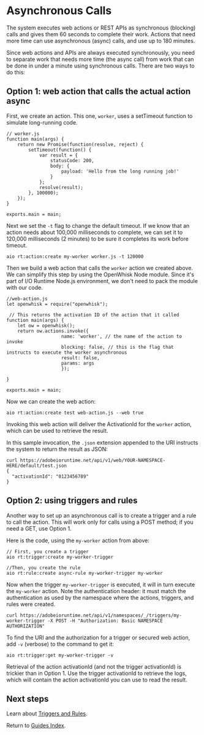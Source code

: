 # Asynchronous Calls

The system executes web actions or REST APIs as synchronous (blocking) calls and gives them 60 seconds to complete their work. Actions that need more time can use asynchronous (async) calls, and use up to 180 minutes. 

Since web actions and APIs are always executed synchronously, you need to separate work that needs more time (the async call) from work that can be done in under a minute using synchronous calls. There are two ways to do this:

## Option 1: web action that calls the actual action async

First, we create an action. This one, `worker`, uses a setTimeout function to simulate long-running code. 

```
// worker.js
function main(args) {
    return new Promise(function(resolve, reject) {
        setTimeout(function() {
            var result = {
                statusCode: 200,
                body: { 
                    payload: 'Hello from the long running job!'
                }
            };
            resolve(result);
        }, 100000);
    });   
}

exports.main = main;
```

Next we set the `-t` flag to change the default timeout. If we know that an action needs about 100,000 milliseconds to complete, we can set it to 120,000 milliseconds (2 minutes) to be sure it completes its work before timeout.

```
aio rt:action:create my-worker worker.js -t 120000
```

Then we build a web action that calls the `worker` action we created above. We can simplify this step by using the OpenWhisk Node module. Since it's part of I/O Runtime Node.js environment, we don't need to pack the module with our code. 

```
//web-action.js
let openwhisk = require("openwhisk");

 // This returns the activation ID of the action that it called
function main(args) {
    let ow = openwhisk();
    return ow.actions.invoke({
                    name: 'worker', // the name of the action to invoke
                    blocking: false, // this is the flag that instructs to execute the worker asynchronous
                    result: false,
                    params: args
                    }); 

}

exports.main = main;
```

Now we can create the web action:

```
aio rt:action:create test web-action.js --web true
```

Invoking this web action will deliver the ActivationId for the `worker` action, which can be used to retrieve the result.

In this sample invocation, the `.json` extension appended to the URI instructs the system to return the result as JSON:

```
curl https://adobeioruntime.net/api/v1/web/YOUR-NAMESPACE-HERE/default/test.json
{
  "activationId": "0123456789"
}
```

## Option 2: using triggers and rules

Another way to set up an asynchronous call is to create a trigger and a rule to call the action. This will work only for calls using a POST method; if you need a GET, use Option 1.

Here is the code, using the `my-worker` action from above:

```
// First, you create a trigger
aio rt:trigger:create my-worker-trigger

//Then, you create the rule
aio rt:rule:create async-rule my-worker-trigger my-worker
```

Now when the trigger `my-worker-trigger` is executed, it will in turn execute the `my-worker` action. Note the authentication header: it must match the authentication as used by the namespace where the actions, triggers, and rules were created.

```
curl https://adobeioruntime.net/api/v1/namespaces/_/triggers/my-worker-trigger -X POST -H "Authorization: Basic NAMESPACE AUTHORIZATION"
```

To find the URI and the authorization for a trigger or secured web action, add `-v` (verbose) to the command to get it:

```
aio rt:trigger:get my-worker-trigger -v
```

Retrieval of the action activationId (and not the trigger activationId) is trickier than in Option 1. Use the trigger activationId to retrieve the logs, which will contain the action activationId you can use to read the result.

## Next steps

Learn about [Triggers and Rules](reference_docs/triggersrules.md).

Return to [Guides Index](../guides_index.md).
